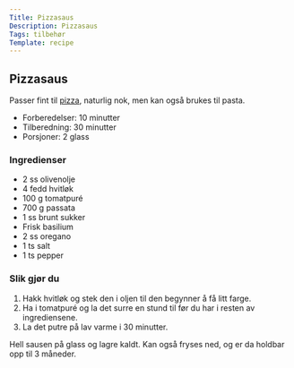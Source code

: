 ```yaml
---
Title: Pizzasaus
Description: Pizzasaus
Tags: tilbehør
Template: recipe
---
```

## Pizzasaus

Passer fint til [pizza](?recipes%2Fpizzadeig), naturlig nok, men kan også brukes til pasta.

- Forberedelser: 10 minutter
- Tilberedning: 30 minutter
- Porsjoner: 2 glass

### Ingredienser
<!-- for eksempel - 7g tørrgjær -->

- 2 ss olivenolje
- 4 fedd hvitløk
- 100 g tomatpuré
- 700 g passata
- 1 ss brunt sukker
- Frisk basilium
- 2 ss oregano
- 1 ts salt
- 1 ts pepper

### Slik gjør du

1. Hakk hvitløk og stek den i oljen til den begynner å få litt farge.
2. Ha i tomatpuré og la det surre en stund til før du har i resten av ingrediensene.
3. La det putre på lav varme i 30 minutter.

Hell sausen på glass og lagre kaldt. Kan også fryses ned, og er da holdbar opp til 3 måneder.
